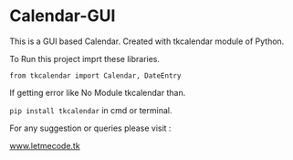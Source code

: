 # Calendar-GUI
This is a GUI based Calendar.
Created with tkcalendar module of Python.

To Run this project imprt these libraries.

```from tkcalendar import Calendar, DateEntry```

If getting error like No Module tkcalendar than.

```pip install tkcalendar``` in cmd or terminal.

For any suggestion or queries please visit :

www.letmecode.tk

